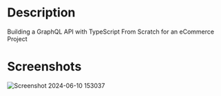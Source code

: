 # Description

Building a GraphQL API
with TypeScript From Scratch
for an eCommerce Project

# Screenshots
![Screenshot 2024-06-10 153037](https://github.com/GisoreB/graphql-typescript-api-starter/assets/144854877/630c8682-3584-45f2-a373-7c0b0f210ffa)
